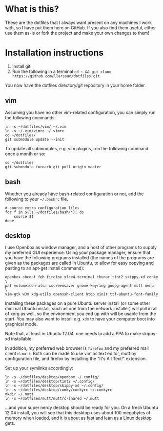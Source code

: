 # What is this?
These are the dotfiles that I always want present on any machines I work with, so I have put them here on GitHub. If you also find them useful, either use them as-is or fork the project and make your own changes to them!

# Installation instructions

1. Install git
2. Run the following in a terminal `cd ~ && git clone https://github.com/llarsson/dotfiles.git`

You now have the dotfiles directory/git repository in your home folder.

## vim

Assuming you have no other vim-related configuration, you can simply run the following commands:

    ln -s ~/dotfiles/vim/ ~/.vim
    ln -s ~/.vim/vimrc ~/.vimrc
    cd ~/dotfiles/
    git submodule update --init

To update all submodules, e.g. vim plugins, run the following command once a month or so:

    cd ~/dotfiles
    git submodule foreach git pull origin master

## bash

Whether you already have bash-related configuration or not, add the following to your `~/.bashrc` file.

    # source extra configuration files
    for f in $(ls ~/dotfiles/bash/*); do
        source $f
    done

## desktop

I use Openbox as window manager, and a host of other programs to supply my preferred GUI experience. Using your package manager, ensure that you have the following programs installed (the names of the programs are given as the packages are called in Ubuntu, to allow for easy copying and pasting to an apt-get install command):

    openbox obconf feh firefox xfce4-terminal thunar tint2 skippy-xd conky \
    pal volumeicon-alsa xscreensaver gnome-keyring gnupg-agent mutt menu   \
    vim-gtk w3m xdg-utils openssh-client htop xinit ttf-ubuntu-font-family

Installing these packages on a pure Ubuntu server install (or some other minimal Ubuntu install, such as one from the network installer) will pull in all of xorg as well, so the environment you end up with will be usable from the start. You may also want to install e.g. `xdm` to have your computer boot into graphical mode.

Note that, at least in Ubuntu 12.04, one needs to add a PPA to make skippy-xd installable.

In addition, my preferred web browser is `firefox` and my preferred mail client is `mutt`. Both can be made to use vim as text editor, mutt by configuration file, and firefox by installing the "It's All Text!" extension.

Set up your symlinks accordingly:

    ln -s ~/dotfiles/desktop/openbox ~/.config/
    ln -s ~/dotfiles/desktop/tint2 ~/.config/
    ln -s ~/dotfiles/desktop/skippy-xd ~/.config/
    ln -s ~/dotfiles/desktop/conky/conkyrc ~/.conkyrc
    mkdir ~/.mutt
    ln -s ~/dotfiles/mutt/muttrc-shared ~/.mutt

...and your super nerdy desktop should be ready for you. On a fresh Ubuntu 12.04 install, you will see that this desktop uses about 100 megabytes of memory when loaded, and it is about as fast and lean as a Linux desktop gets.
